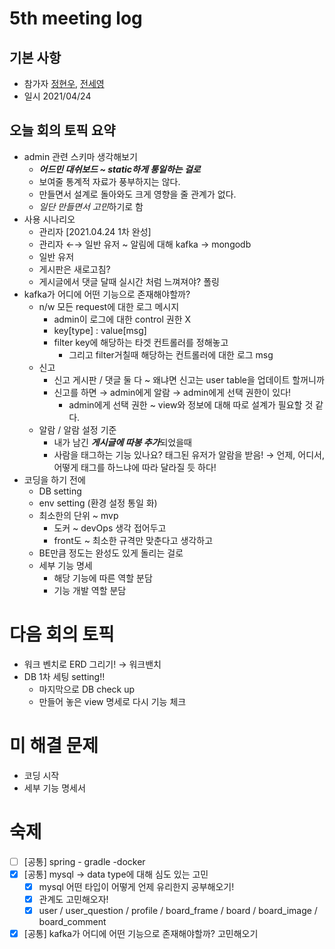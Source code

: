 # 5th meeting log
## 기본 사항
- 참가자 [정현우](https://github.com/Nuung), [전세영](https://github.com/SeyoungJeon)
- 일시 2021/04/24

## 오늘 회의 토픽 요약

- admin 관련 스키마 생각해보기
    - ***어드민 대쉬보드 ~ static하게 통일하는 걸로***
    - 보여줄 통계적 자료가 풍부하지는 않다.
    - 만들면서 설계로 돌아와도 크게 영향을 줄 관계가 없다.
    - *일단 만들면서 고민*하기로 함
- 사용 시나리오
    - 관리자 [2021.04.24 1차 완성]
    - 관리자 ←→ 일반 유저 ~ 알림에 대해 kafka → mongodb
    - 일반 유저
    - 게시판은 새로고침?
    - 게시글에서 댓글 달때 실시간 처럼 느껴져야? 폴링
- kafka가 어디에 어떤 기능으로 존재해야할까?
    - n/w 모든 request에 대한 로그 메시지
        - admin이 로그에 대한 control 권한 X
        - key[type] : value[msg]
        - filter key에 해당하는 타겟 컨트롤러를 정해놓고
            - 그리고 filter거칠때 해당하는 컨트롤러에 대한 로그 msg
    - 신고
        - 신고 게시판 / 댓글 둘 다 ~ 왜냐면 신고는 user table을 업데이트 할꺼니까
        - 신고를 하면 → admin에게 알람 → admin에게 선택 권한이 있다!
            - admin에게 선택 권한 ~ view와 정보에 대해 따로 설계가 필요할 것 같다.
    - 알람 / 알람 설정 기준
        - 내가 남긴 ***게시글에 따봉 추가***되었을때
        - 사람을 태그하는 기능 있나요? 태그된 유저가 알람을 받음! → 언제, 어디서, 어떻게 태그를 하느냐에 따라 달라질 듯 하다!
- 코딩을 하기 전에
    - DB setting
    - env setting (환경 설정 통일 화)
    - 최소한의 단위 ~ mvp
        - 도커 ~ devOps 생각 접어두고
        - front도 ~ 최소한 규격만 맞춘다고 생각하고
    - BE만큼 정도는 완성도 있게 돌리는 걸로
    - 세부 기능 명세
        - 해당 기능에 따른 역할 분담
        - 기능 개발 역할 분담

# 다음 회의 토픽

- 워크 벤치로 ERD 그리기! → 워크밴치
- DB 1차 세팅 setting!!
    - 마지막으로 DB check up
    - 만들어 놓은 view 명세로 다시 기능 체크

# 미 해결 문제

- 코딩 시작
- 세부 기능 명세서

# 숙제

- [ ]  [공통] spring - gradle -docker
- [x]  [공통] mysql → data type에 대해 심도 있는 고민
    - [x]  mysql 어떤 타입이 어떻게 언제 유리한지 공부해오기!
    - [x]  관계도 고민해오자!
    - [x]  user / user_question / profile / board_frame / board / board_image / board_comment
- [x]  [공통] kafka가 어디에 어떤 기능으로 존재해야할까? 고민해오기